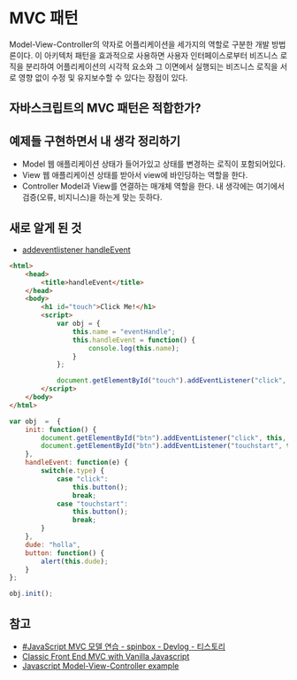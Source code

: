 # MVC 패턴

Model-View-Controller의 약자로 어플리케이션을 세가지의 역할로 구분한 개발 방법론이다. 이 아키텍처 패턴을 효과적으로 사용하면 사용자 인터페이스로부터 비즈니스 로직을 분리하여 어플리케이션의 시각적 요소와 그 이면에서 실행되는 비즈니스 로직을 서로 영향 없이 수정 및 유지보수할 수 있다는 장점이 있다.

## 자바스크립트의 MVC 패턴은 적합한가?

## 예제들 구현하면서 내 생각 정리하기

- Model
    웹 애플리케이션 상태가 들어가있고 상태를 변경하는 로직이 포함되어있다.
- View
    웹 애플리케이션 상태를 받아서 view에 바인딩하는 역할을 한다.
- Controller
    Model과 View를 연결하는 매개체 역할을 한다. 내 생각에는 여기에서 검증(오류, 비지니스)을 하는게 맞는 듯하다.

## 새로 알게 된 것

- [addeventlistener handleEvent](https://www.thecssninja.com/javascript/handleevent)

```html
<html>
    <head>
        <title>handleEvent</title>
    </head>
    <body>
        <h1 id="touch">Click Me!</h1>
        <script>
            var obj = {
                this.name = "eventHandle";
                this.handleEvent = function() {
                    console.log(this.name);
                }
            };

            document.getElementById("touch").addEventListener("click", obj);
        </script>
    </body>
</html>
```

```javascript
var obj  =  {
    init: function() {
        document.getElementById("btn").addEventListener("click", this, false);
        document.getElementById("btn").addEventListener("touchstart", this, false);
    },
    handleEvent: function(e) {
        switch(e.type) {
            case "click":
                this.button();
                break;
            case "touchstart":
                this.button();
                break;
        }
    },
    dude: "holla",
    button: function() {
        alert(this.dude);
    }
};

obj.init();
```


## 참고

- [#JavaScript MVC 모델 연습 - spinbox - Devlog - 티스토리](http://asfirstalways.tistory.com/231)
- [Classic Front End MVC with Vanilla Javascript](https://medium.com/@patrickackerman/classic-front-end-mvc-with-vanilla-javascript-7eee550bc702)
- [Javascript Model-View-Controller example](https://agilewarrior.wordpress.com/2011/10/26/javascript-model-view-controller-example/)
